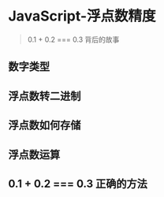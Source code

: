 # JavaScript-浮点数精度

> 0.1 + 0.2 === 0.3 背后的故事

## 数字类型

## 浮点数转二进制

## 浮点数如何存储

## 浮点数运算

## 0.1 + 0.2 === 0.3 正确的方法
